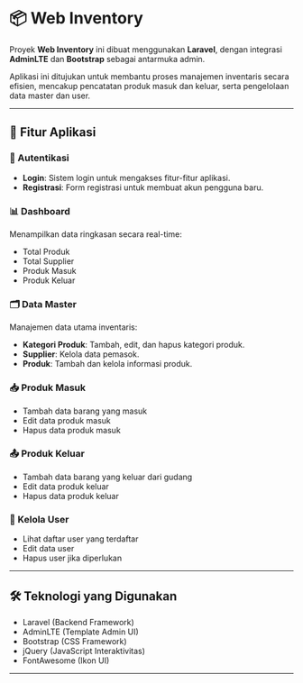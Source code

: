 # 📦 Web Inventory

Proyek **Web Inventory** ini dibuat menggunakan **Laravel**, dengan integrasi **AdminLTE** dan **Bootstrap** sebagai antarmuka admin.

Aplikasi ini ditujukan untuk membantu proses manajemen inventaris secara efisien, mencakup pencatatan produk masuk dan keluar, serta pengelolaan data master dan user.

---

## 🚀 Fitur Aplikasi

### 🔐 Autentikasi
- **Login**: Sistem login untuk mengakses fitur-fitur aplikasi.
- **Registrasi**: Form registrasi untuk membuat akun pengguna baru.

### 📊 Dashboard
Menampilkan data ringkasan secara real-time:
- Total Produk
- Total Supplier
- Produk Masuk
- Produk Keluar

### 🗂️ Data Master
Manajemen data utama inventaris:
- **Kategori Produk**: Tambah, edit, dan hapus kategori produk.
- **Supplier**: Kelola data pemasok.
- **Produk**: Tambah dan kelola informasi produk.

### 📥 Produk Masuk
- Tambah data barang yang masuk
- Edit data produk masuk
- Hapus data produk masuk

### 📤 Produk Keluar
- Tambah data barang yang keluar dari gudang
- Edit data produk keluar
- Hapus data produk keluar

### 👥 Kelola User
- Lihat daftar user yang terdaftar
- Edit data user
- Hapus user jika diperlukan

---

## 🛠️ Teknologi yang Digunakan

- Laravel (Backend Framework)
- AdminLTE (Template Admin UI)
- Bootstrap (CSS Framework)
- jQuery (JavaScript Interaktivitas)
- FontAwesome (Ikon UI)

---
